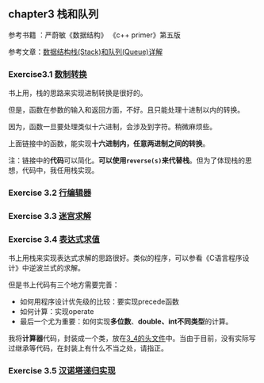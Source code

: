 ## chapter3 栈和队列

参考书籍 ：严蔚敏《数据结构》 《c++ primer》第五版

参考文章：[数据结构栈(Stack)和队列(Queue)详解](http://data.biancheng.net/stack_queue/)

### Exercise3.1  [数制转换](https://github.com/da1234cao/data_structure/blob/master/chapter3/3_1.cpp)

书上用，栈的思路来实现进制转换是很好的。

但是，函数在参数的输入和返回方面，不好。且只能处理十进制以内的转换。

因为，函数一旦要处理类似十六进制，会涉及到字符。稍微麻烦些。

上面链接中的函数，能实现**十六进制内，任意两进制之间的转换**。

注：链接中的**代码**可以简化。**可以使用`reverse(s)`来代替栈**。但为了体现栈的思想，代码中，我任用栈实现。

### Exercise 3.2 [行编辑器](https://github.com/da1234cao/data_structure/blob/master/chapter3/3_2.cpp)

### Exercise 3.3 [迷宫求解](https://github.com/da1234cao/data_structure/blob/master/chapter3/3_3.cpp)

### Exercise 3.4 [表达式求值](https://github.com/da1234cao/data_structure/blob/master/chapter3/3_4.cpp)

书上用栈来实现表达式求解的思路很好。类似的程序，可以参看《C语言程序设计》中逆波兰式的求解。

但是书上代码有三个地方需要完善：

* 如何用程序设计优先级的比较：要实现precede函数
* 如何计算：实现operate
* 最后一个尤为重要：如何实现**多位数**、**double、int不同类型**的计算。

我将**计算器**代码，封装成一个类，放在[3_4的头文件](https://github.com/da1234cao/data_structure/blob/master/chapter3/3_4.h)中。当由于目前，没有实际写过继承等代码，在封装上有什么不当之处，请指正。

### Exercise 3.5 [汉诺塔递归实现](https://github.com/da1234cao/data_structure/blob/master/chapter3/3_5.cpp)

